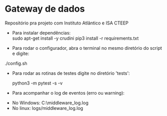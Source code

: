 # Gateway de dados

Repositório pra projeto com Instituto Atlântico e ISA CTEEP

* Para instalar dependências:  
  sudo apt-get install -y crudini
  pip3 install -r requirements.txt
  
* Para rodar o configurador, abra o terminal no mesmo diretório do script e digite:

 ./config.sh

* Para rodar as rotinas de testes digite no diretório 'tests':

  python3 -m pytest -s -v

* Para acompanhar o log de eventos (erro ou warning):

- No Windows: C:\middleware_log.log
- No linux: logs/middleware_log.log
